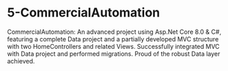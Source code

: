 # 5-CommercialAutomation
CommercialAutomation: An advanced project using Asp.Net Core 8.0 &amp; C#, featuring a complete Data project and a partially developed MVC structure with two HomeControllers and related Views. Successfully integrated MVC with Data project and performed migrations. Proud of the robust Data layer achieved.
